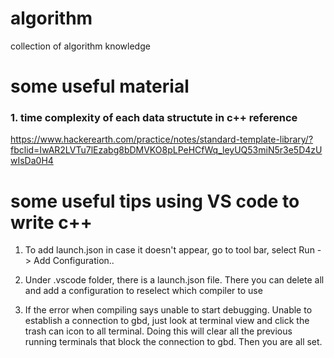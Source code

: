 # algorithm
collection of algorithm knowledge

# some useful material
### 1. time complexity of each data structute in c++ reference
https://www.hackerearth.com/practice/notes/standard-template-library/?fbclid=IwAR2LVTu7lEzabg8bDMVKO8pLPeHCfWq_leyUQ53miN5r3e5D4zUwIsDa0H4



# some useful tips using VS code to write c++
1. To add launch.json in case it doesn't appear, go to tool bar, select Run -> Add Configuration..

2. Under .vscode folder, there is a launch.json file. There you can delete all and add a configuration to reselect which compiler to use

3. If the error when compiling says unable to start debugging. Unable to establish a connection to gbd, just look at terminal view and click the trash can icon to all terminal. Doing this will clear all the previous running terminals that block the connection to gbd. Then you are all set.
